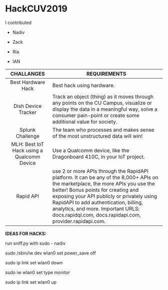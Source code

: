 # HackCUV2019

I contributed
- Nadiv
* Zack
- Ria
* IAN


| **CHALLANGES**                 | **REQUIREMENTS** |
|:----------------------:|--------------|
| Best Hardware Hack | Best hack using hardware. |
| Dish Device Tracker | Track an object (thing) as it moves through any points on the CU Campus, visualize or display the data in a meaningful way, solve a consumer pain-point or create some additional value for society. |
| Splunk Challenge | The team who processes and makes sense of the most unstructured data will win! |
| MLH: Best IoT Hack using a Qualcomm Device | Use a Qualcomm device, like the Dragonboard 410C, in your IoT project. |
| Rapid API |  use 2 or more APIs through the RapidAPI platform. It can be any of the 8,000+ APIs on the marketplace, the more APIs you use the better! Bonus points for creating and exposing your API publicly or privately using RapidAPI to add authentication, billing, analytics, and more. Important URLS: docs.rapidql.com, docs.rapidapi.com, provider.rapidapi.com.|





**IDEAS FOR HACKS:**





run sniff.py with sudo
\- nadiv




sudo /sbin/iw dev wlan0 set power_save off


sudo ip link set wlan0 down


sudo iw wlan0 set type monitor


sudo ip link set wlan0 up
